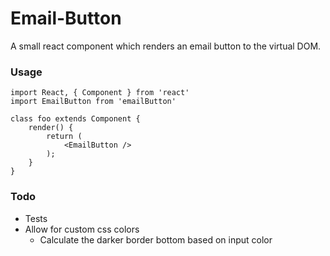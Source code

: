 # Email-Button

A small react component which renders an email button to the virtual DOM.


### Usage

```
import React, { Component } from 'react'
import EmailButton from 'emailButton'

class foo extends Component {
    render() {
        return (
            <EmailButton />
        );
    }
}
```


### Todo
- Tests
- Allow for custom css colors
    - Calculate the darker border bottom based on input color
